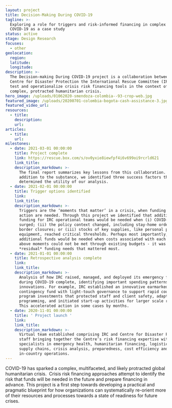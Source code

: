 ```yaml
---
layout: project
title: Decision-Making During COVID-19
tagline: >-
  Exploring a role for triggers and risk-informed financing in complex crises:
  COVID-19 as a case study
status: active
stage: Design Research
focuses:
  - other
geolocation:
  region:
  latitude:
  longitude:
description: >-
  The Decision-making During COVID-19 project is a collaboration between the
  Centre for Disaster Protection the International Rescue Committee (IRC), to
  test and operationalize crisis risk financing tools in the context of this
  complex, protracted humanitarian crisis.
hero_image: /uploads/01062020-smendoza-colombia--93-crop-web.jpg
featured_image: /uploads/20200701-colombia-bogota-cash-assistance-3.jpg
featured_video_url:
resources:
  - title:
    description:
    url:
articles:
  - title:
    url:
milestones:
  - date: 2021-03-01 00:00:00
    title: Project complete
    link: https://rescue.box.com/s/ov0yxie8iewfpf4i6v699oi9rcrld621
    link_title:
    description_markdown: >-
      The final report summarizes key lessons from this collaboration. In
      addition to the substance, we identified three success factors that
      determined the utility of our analysis.
  - date: 2021-02-01 00:00:00
    title: Trigger options identified
    link:
    link_title:
    description_markdown: >-
      Triggers are the ‘moments that matter’ in a crisis, when funding and
      action are needed. Through this project we identified that additional
      funding for IRC operational teams would be needed when (i) COVID-19
      surged; (ii) the policy context changed, including stay-home orders and
      border closures; or (iii) stocks of key supplies, like personal protective
      equipment, reached critical thresholds. Perhaps most importantly,
      additional funds would be needed when costs associated with each of the
      above moments could not be met through existing budgets - it was these
      *residual* funding needs that mattered most.
  - date: 2021-01-01 00:00:00
    title: Retrospective analysis complete
    link:
    link_title:
    description_markdown: >-
      Analysis of how IRC raised, managed, and deployed its emergency funds
      during COVID-19 complete, identifying important spending patterns and
      innovations. For example, IRC established an innovative earmarked
      contingency fund with light-touch governance to support rapid country
      program investments that protected staff and client safety, adapted
      programming, and initiated start-up activities for larger scale response.
      This accelerated action in some cases by months.
  - date: 2020-11-01 00:00:00
    title: ' Project launch '
    link:
    link_title:
    description_markdown: >-
      Virtual team established comprising IRC and Centre for Disaster Protection
      staff bringing together the Centre’s risk financing expertise with IRC
      specialists in emergency health, humanitarian financing, logistics and
      supply chains, crisis analysis, preparedness, cost efficiency and
      in-country operations.
---
```


COVID-19 has sparked a complex, multifaceted, and likely protracted global humanitarian crisis.&nbsp; Crisis risk financing approaches attempt to identify the risk that funds will be needed in the future and prepare financing in advance. This project is a first step towards developing a practical and pragmatic blueprint for how organizations can systematically re-orient more of their resources and processes towards a state of readiness for future crises.
